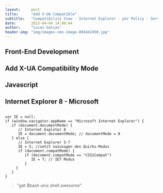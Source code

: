 ```yaml
---
layout:     post
title:      "Add X-UA Compatible"
subtitle:   "Compatibility View - Internet Explorer - per Policy - Server Based"
date:       2015-04-04 14:00:44
author:     "Lucas Gatsas"
header-img: "img/images-cms-image-004442450.jpg"
---
```


<h2 class="section-heading"><strong> Front-End Development</strong> </h2>
<h2 class="section-heading">Add X-UA Compatibility Mode</h2>






<h2 class="section-heading"><strong> Javascript</strong> </h2>
<h2 class="section-heading"> Internet Explorer 8 - Microsoft</h2>





<code>
var IE = null;
if (window.navigator.appName == "Microsoft Internet Explorer") {
   if (document.documentMode) {  
      // Internet Exploter 8
      IE = document.documentMode; // documentMode = 8
   } else {
      // Internet Explorer 5-7
      IE = 5; //setzt sozusagen den Quirks-Modus
      if (document.compatMode) {
         if (document.compatMode == "CSS1Compat")
            IE = 7; // IE7 Modus
         }
     }
   }
}
</code>


<blockquote>
	"get $bash unix shell awesome"
</blockquote>